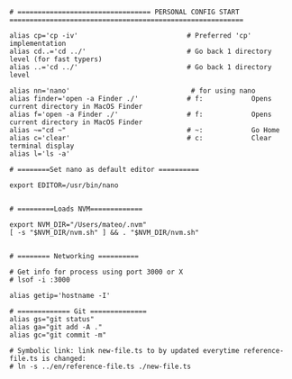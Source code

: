     # ================================= PERSONAL CONFIG START ==========================================================

    alias cp='cp -iv'                           # Preferred 'cp' implementation
    alias cd..='cd ../'                         # Go back 1 directory level (for fast typers)
    alias ..='cd ../'                           # Go back 1 directory level

    alias nn='nano'                              # for using nano
    alias finder='open -a Finder ./'            # f:            Opens current directory in MacOS Finder
    alias f='open -a Finder ./'                 # f:            Opens current directory in MacOS Finder
    alias ~="cd ~"                              # ~:            Go Home
    alias c='clear'                             # c:            Clear terminal display
    alias l='ls -a'

    # ========Set nano as default editor ==========

    export EDITOR=/usr/bin/nano


    # =========Loads NVM=============

    export NVM_DIR="/Users/mateo/.nvm"
    [ -s "$NVM_DIR/nvm.sh" ] && . "$NVM_DIR/nvm.sh"


    # ======== Networking ==========
    
    # Get info for process using port 3000 or X 
    # lsof -i :3000

    alias getip='hostname -I'

    # ============= Git ==============
    alias gs="git status"
    alias ga="git add -A ."
    alias gc="git commit -m"
    
    # Symbolic link: link new-file.ts to by updated everytime reference-file.ts is changed:
    # ln -s ../en/reference-file.ts ./new-file.ts

